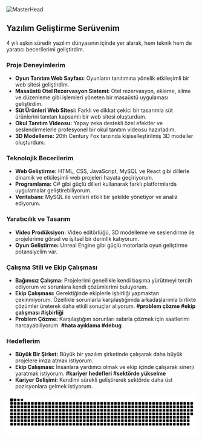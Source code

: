 ![MasterHead](https://www.stylus.co.za/wp-content/uploads/2023/10/vscode-banner.png)

## Yazılım Geliştirme Serüvenim

4 yılı aşkın süredir yazılım dünyasının içinde yer alarak, hem teknik hem de yaratıcı becerilerimi geliştirdim.

### Proje Deneyimlerim
* **Oyun Tanıtım Web Sayfası:** Oyunların tanıtımına yönelik etkileşimli bir web sitesi geliştirdim.
* **Masaüstü Otel Rezervasyon Sistemi:** Otel rezervasyon, ekleme, silme ve düzenleme gibi işlemleri yöneten bir masaüstü uygulaması geliştirdim.
* **Süt Ürünleri Web Sitesi:** Farklı ve dikkat çekici bir tasarımla süt ürünlerini tanıtan kapsamlı bir web sitesi oluşturdum.
* **Okul Tanıtım Videosu:** Yapay zeka destekli özel efektler ve seslendirmelerle profesyonel bir okul tanıtım videosu hazırladım.
* **3D Modelleme:** 20th Century Fox tarzında kişiselleştirilmiş 3D modeller oluşturdum.

### Teknolojik Becerilerim
* **Web Geliştirme:** HTML, CSS, JavaScript, MySQL ve React gibi dillerle dinamik ve etkileşimli web projeleri hayata geçiriyorum.
* **Programlama:** C# gibi güçlü dilleri kullanarak farklı platformlarda uygulamalar geliştirebiliyorum. 
* **Veritabanı:** MySQL ile verileri etkili bir şekilde yönetiyor ve analiz ediyorum.

### Yaratıcılık ve Tasarım
* **Video Prodüksiyon:** Video editörlüğü, 3D modelleme ve seslendirme ile projelerime görsel ve işitsel bir derinlik katıyorum.
* **Oyun Geliştirme:** Unreal Engine gibi güçlü motorlarla oyun geliştirme potansiyelim var.

### Çalışma Stili ve Ekip Çalışması
* **Bağımsız Çalışma:** Projelerimi genellikle kendi başıma yürütmeyi tercih ediyorum ve sorunlara kendi çözümlerimi buluyorum.
* **Ekip Çalışması:** Gerektiğinde ekiplerle işbirliği yapmaktan çekinmiyorum. Özellikle sorunlarla karşılaştığımda arkadaşlarımla birlikte çözümler üreterek daha etkili sonuçlar alıyorum. **#problem çözme #ekip çalışması #işbirliği**
* **Problem Çözme:** Karşılaştığım sorunları sabırla çözmek için saatlerimi harcayabiliyorum. **#hata ayıklama #debug**

### Hedeflerim
* **Büyük Bir Şirket:** Büyük bir yazılım şirketinde çalışarak daha büyük projelere imza atmak istiyorum.
* **Ekip Çalışması:** İnsanlara yardımcı olmak ve ekip içinde çalışarak sinerji yaratmak istiyorum. **#kariyer hedefleri #sektörde yükselme**
* **Kariyer Gelişimi:** Kendimi sürekli geliştirerek sektörde daha üst pozisyonlara gelmek istiyorum.

<picture>
  <source media="(prefers-color-scheme: dark)" srcset="https://raw.githubusercontent.com/rmzn07-VSC/rmzn07-VSC/output/github-contribution-grid-snake-dark.svg">
  <source media="(prefers-color-scheme: light)" srcset="https://raw.githubusercontent.com/rmzn07-VSC/rmzn07-VSC/output/github-contribution-grid-snake.svg">
  <img alt="github contribution grid snake animation" src="https://raw.githubusercontent.com/rmzn07-VSC/rmzn07-VSC/output/github-contribution-grid-snake.svg">
</picture>
